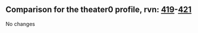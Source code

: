 ## Comparison for the theater0 profile, rvn: [419](https://github.com/PRO100KatYT/FortniteProfileRevisions/tree/main/profiles/theater0/419%20theater0.json)-[421](https://github.com/PRO100KatYT/FortniteProfileRevisions/tree/main/profiles/theater0/421%20theater0.json)

No changes
